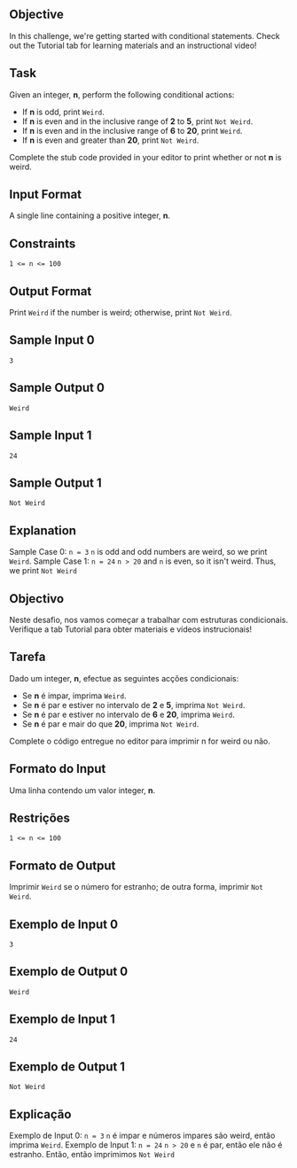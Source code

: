 ## Objective
In this challenge, we're getting started with conditional statements. Check out the Tutorial tab for learning materials and an instructional video!

## Task
Given an integer, **n**, perform the following conditional actions:
  - If **n** is odd, print `Weird`.
  - If **n** is even and in the inclusive range of **2** to **5**, print `Not Weird`.
  - If **n** is even and in the inclusive range of **6** to **20**, print `Weird`.
  - If **n** is even and greater than **20**, print `Not Weird`.

Complete the stub code provided in your editor to print whether or not **n** is weird.

## Input Format

A single line containing a positive integer, **n**.

## Constraints
`1 <= n <= 100`

## Output Format

Print `Weird` if the number is weird; otherwise, print `Not Weird`.

## Sample Input 0

```
3
```

## Sample Output 0

```
Weird
```

## Sample Input 1

```
24
```

## Sample Output 1

```
Not Weird
```

## Explanation

Sample Case 0: `n = 3`
`n` is odd and odd numbers are weird, so we print `Weird`.
Sample Case 1: `n = 24`
`n > 20` and `n` is even, so it isn't weird. Thus, we print `Not Weird`


## Objectivo
Neste desafio, nos vamos começar a trabalhar com estruturas condicionais. Verifique a tab Tutorial para obter materiais e vídeos instrucionais!

## Tarefa
Dado um integer, **n**, efectue as seguintes acções condicionais:
  - Se **n** é impar, imprima `Weird`.
  - Se **n** é par e estiver no intervalo de **2** e **5**, imprima `Not Weird`.
  - Se **n** é par e estiver no intervalo de **6** e **20**, imprima `Weird`.
  - Se **n** é par e mair do que **20**, imprima `Not Weird`.

Complete o código entregue no editor para imprimir n for weird ou não.

## Formato do Input

Uma linha contendo um valor integer, **n**.

## Restrições
`1 <= n <= 100`

## Formato de Output

Imprimir `Weird` se o número for estranho; de outra forma, imprimir `Not Weird`.

## Exemplo de Input 0

```
3
```

## Exemplo de Output 0

```
Weird
```

## Exemplo de Input 1

```
24
```

## Exemplo de Output 1

```
Not Weird
```

## Explicação

Exemplo de Input 0: `n = 3`
`n` é impar e números impares são weird, então imprima `Weird`.
Exemplo de Input 1: `n = 24`
`n > 20` e `n` é par, então ele não é estranho. Então, então imprimimos `Not Weird`